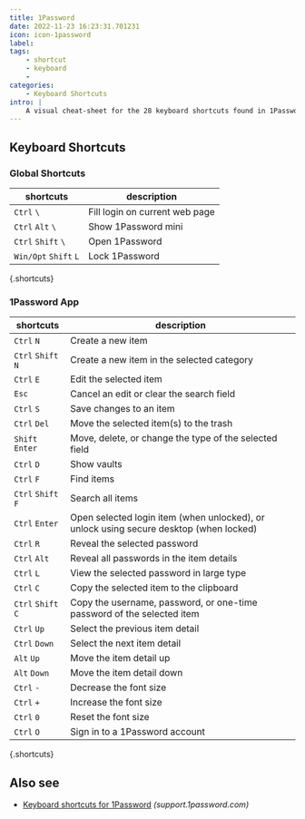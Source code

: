 ```yaml
---
title: 1Password
date: 2022-11-23 16:23:31.701231
icon: icon-1password
label: 
tags: 
    - shortcut
    - keyboard
    - 
categories:
    - Keyboard Shortcuts
intro: |
    A visual cheat-sheet for the 28 keyboard shortcuts found in 1Password
---
```




Keyboard Shortcuts
------------------



### Global Shortcuts

shortcuts | description
---|---
`Ctrl` `\`  | Fill login on current web page
`Ctrl` `Alt` `\`  | Show 1Password mini
`Ctrl` `Shift` `\`  | Open 1Password
`Win/Opt` `Shift` `L`  | Lock 1Password
{.shortcuts}


### 1Password App

shortcuts | description
---|---
`Ctrl` `N`  | Create a new item
`Ctrl` `Shift` `N`  | Create a new item in the selected category
`Ctrl` `E`  | Edit the selected item
`Esc`  | Cancel an edit or clear the search field
`Ctrl` `S`  | Save changes to an item
`Ctrl` `Del`  | Move the selected item(s) to the trash
`Shift` `Enter`  | Move, delete, or change the type of the selected field
`Ctrl` `D`  | Show vaults
`Ctrl` `F`  | Find items
`Ctrl` `Shift` `F`  | Search all items
`Ctrl` `Enter`  | Open selected login item (when unlocked), or unlock using secure desktop (when locked)
`Ctrl` `R`  | Reveal the selected password
`Ctrl` `Alt`  | Reveal all passwords in the item details
`Ctrl` `L`  | View the selected password in large type
`Ctrl` `C`  | Copy the selected item to the clipboard
`Ctrl` `Shift` `C`  | Copy the username, password, or one-time password of the selected item
`Ctrl` `Up`  | Select the previous item detail
`Ctrl` `Down`  | Select the next item detail
`Alt` `Up`  | Move the item detail up
`Alt` `Down`  | Move the item detail down
`Ctrl` `-`  | Decrease the font size
`Ctrl` `+`  | Increase the font size
`Ctrl` `0`  | Reset the font size
`Ctrl` `O`  | Sign in to a 1Password account
{.shortcuts}




Also see
--------
- [Keyboard shortcuts for 1Password](https://support.1password.com/keyboard-shortcuts/) _(support.1password.com)_
